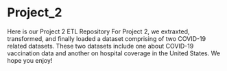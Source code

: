 # Project_2
Here is our Project 2 ETL Repository
For Project 2, we extraxted, transformed, and finally loaded a dataset comprising of two COVID-19 related datasets.
These two datasets include one about COVID-19 vaccination data and another on hospital coverage in the United States.
We hope you enjoy! 
